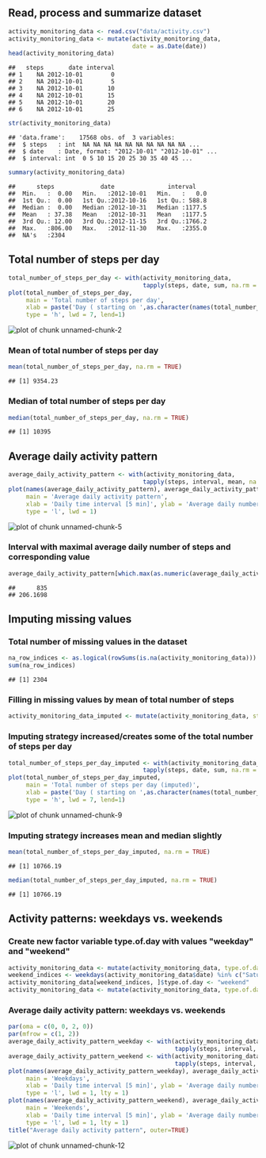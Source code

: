 

## Read, process and summarize dataset


```r
activity_monitoring_data <- read.csv("data/activity.csv")
activity_monitoring_data <- mutate(activity_monitoring_data, 
                                   date = as.Date(date))
head(activity_monitoring_data)
```

```
##   steps       date interval
## 1    NA 2012-10-01        0
## 2    NA 2012-10-01        5
## 3    NA 2012-10-01       10
## 4    NA 2012-10-01       15
## 5    NA 2012-10-01       20
## 6    NA 2012-10-01       25
```

```r
str(activity_monitoring_data)
```

```
## 'data.frame':	17568 obs. of  3 variables:
##  $ steps   : int  NA NA NA NA NA NA NA NA NA NA ...
##  $ date    : Date, format: "2012-10-01" "2012-10-01" ...
##  $ interval: int  0 5 10 15 20 25 30 35 40 45 ...
```

```r
summary(activity_monitoring_data)
```

```
##      steps             date               interval     
##  Min.   :  0.00   Min.   :2012-10-01   Min.   :   0.0  
##  1st Qu.:  0.00   1st Qu.:2012-10-16   1st Qu.: 588.8  
##  Median :  0.00   Median :2012-10-31   Median :1177.5  
##  Mean   : 37.38   Mean   :2012-10-31   Mean   :1177.5  
##  3rd Qu.: 12.00   3rd Qu.:2012-11-15   3rd Qu.:1766.2  
##  Max.   :806.00   Max.   :2012-11-30   Max.   :2355.0  
##  NA's   :2304
```

## Total number of steps per day


```r
total_number_of_steps_per_day <- with(activity_monitoring_data, 
                                      tapply(steps, date, sum, na.rm = TRUE))
plot(total_number_of_steps_per_day, 
     main = 'Total number of steps per day', 
     xlab = paste('Day ( starting on ',as.character(names(total_number_of_steps_per_day)[1]),')'), ylab = 'Number of steps', 
     type = 'h', lwd = 7, lend=1)
```

![plot of chunk unnamed-chunk-2](figure/unnamed-chunk-2-1.png)

### Mean of total number of steps per day


```r
mean(total_number_of_steps_per_day, na.rm = TRUE)
```

```
## [1] 9354.23
```

### Median of total number of steps per day


```r
median(total_number_of_steps_per_day, na.rm = TRUE)
```

```
## [1] 10395
```

## Average daily activity pattern


```r
average_daily_activity_pattern <- with(activity_monitoring_data, 
                                      tapply(steps, interval, mean, na.rm = TRUE))
plot(names(average_daily_activity_pattern), average_daily_activity_pattern, 
     main = 'Average daily activity pattern', 
     xlab = 'Daily time interval [5 min]', ylab = 'Average daily number of steps', 
     type = 'l', lwd = 1)
```

![plot of chunk unnamed-chunk-5](figure/unnamed-chunk-5-1.png)

### Interval with maximal average daily number of steps and corresponding value


```r
average_daily_activity_pattern[which.max(as.numeric(average_daily_activity_pattern))]
```

```
##      835 
## 206.1698
```

## Imputing missing values

### Total number of missing values in the dataset


```r
na_row_indices <- as.logical(rowSums(is.na(activity_monitoring_data)))
sum(na_row_indices)
```

```
## [1] 2304
```

### Filling in missing values by mean of total number of steps


```r
activity_monitoring_data_imputed <- mutate(activity_monitoring_data, steps = impute(steps, mean))
```

### Imputing strategy increased/creates some of the total number of steps per day


```r
total_number_of_steps_per_day_imputed <- with(activity_monitoring_data_imputed, 
                                      tapply(steps, date, sum, na.rm = TRUE))
plot(total_number_of_steps_per_day_imputed, 
     main = 'Total number of steps per day (imputed)', 
     xlab = paste('Day ( starting on ',as.character(names(total_number_of_steps_per_day_imputed)[1]),')'), ylab = 'Number of steps', 
     type = 'h', lwd = 7, lend=1)
```

![plot of chunk unnamed-chunk-9](figure/unnamed-chunk-9-1.png)

### Imputing strategy increases mean and median slightly


```r
mean(total_number_of_steps_per_day_imputed, na.rm = TRUE)
```

```
## [1] 10766.19
```

```r
median(total_number_of_steps_per_day_imputed, na.rm = TRUE)
```

```
## [1] 10766.19
```

## Activity patterns: weekdays vs. weekends

### Create new factor variable type.of.day with values "weekday" and "weekend"


```r
activity_monitoring_data <- mutate(activity_monitoring_data, type.of.day = "weekday")
weekend_indices <- weekdays(activity_monitoring_data$date) %in% c("Saturday", "Sunday")
activity_monitoring_data[weekend_indices, ]$type.of.day <- "weekend"
activity_monitoring_data <- mutate(activity_monitoring_data, type.of.day = as.factor(type.of.day))
```

### Average daily activity pattern: weekdays vs. weekends


```r
par(oma = c(0, 0, 2, 0))
par(mfrow = c(1, 2))
average_daily_activity_pattern_weekday <- with(activity_monitoring_data[activity_monitoring_data$type.of.day == "weekday", ], 
                                               tapply(steps, interval, mean, na.rm = TRUE))
average_daily_activity_pattern_weekend <- with(activity_monitoring_data[activity_monitoring_data$type.of.day == "weekend", ], 
                                               tapply(steps, interval, mean, na.rm = TRUE))
plot(names(average_daily_activity_pattern_weekday), average_daily_activity_pattern_weekday, 
     main = 'Weekdays', 
     xlab = 'Daily time interval [5 min]', ylab = 'Average daily number of steps', 
     type = 'l', lwd = 1, lty = 1)
plot(names(average_daily_activity_pattern_weekend), average_daily_activity_pattern_weekend, 
     main = 'Weekends', 
     xlab = 'Daily time interval [5 min]', ylab = 'Average daily number of steps', 
     type = 'l', lwd = 1, lty = 1)
title("Average daily activity pattern", outer=TRUE)
```

![plot of chunk unnamed-chunk-12](figure/unnamed-chunk-12-1.png)
